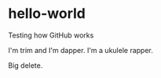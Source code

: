 # hello-world
Testing how GitHub works

I'm trim and I'm dapper.
I'm a ukulele rapper.

Big delete.
